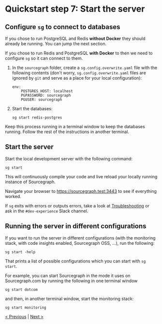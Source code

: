 # Quickstart step 7: Start the server

## Configure `sg` to connect to databases

If you chose to run PostgreSQL and Redis **without Docker** they should already be running. You can jump the next section.

If you chose to run Redis and PostgreSQL **with Docker** to then we need to configure `sg` so it can connect to them.

1. In the `sourcegraph` folder, create a `sg.config.overwrite.yaml` file with the following contents (don't worry, `sg.config.overwrite.yaml` files are ignored by `git` and serve as a place for your local configuration):

    ```
    env:
        POSTGRES_HOST: localhost
        PGPASSWORD: sourcegraph
        PGUSER: sourcegraph
    ```

2. Start the databases:

    ```
    sg start redis-postgres
    ```

Keep this process running in a terminal window to keep the databases running. Follow the rest of the instructions in another terminal.

## Start the server

Start the local development server with the following command:

```
sg start
```

This will continuously compile your code and live reload your locally running instance of Sourcegraph.

Navigate your browser to https://sourcegraph.test:3443 to see if everything worked.

If `sg` exits with errors or outputs errors, take a look at [Troubleshooting](../how-to/troubleshooting_local_development.md) or ask in the `#dev-experience` Slack channel.

## Running the server in different configurations

If you want to run the server in different configurations (with the monitoring stack, with code insights enabled, Sourcegraph OSS, ...), run the following:

```
sg start -help
```

That prints a list of possible configurations which you can start with `sg start`.

For example, you can start Sourcegraph in the mode it uses on Sourcegraph.com by running the following in one terminal window

```
sg start dotcom
```

and then, in another terminal window, start the monitoring stack:

```
sg start monitoring
```

<!-- omit in toc -->
[< Previous](quickstart_6_install_sg.md) | [Next >](quickstart_8_additional_resources.md)

